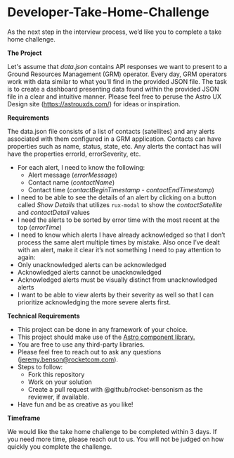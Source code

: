 # Developer-Take-Home-Challenge

As the next step in the interview process, we’d like you to complete a take home challenge.

**The Project**

Let's assume that _data.json_ contains API responses we want to present to a Ground Resources Management (GRM) operator. Every day, GRM operators work with data similar to what you'll find in the provided JSON file. The task is to create a dashboard presenting data found within the provided JSON file in a clear and intuitive manner.
Please feel free to peruse the Astro UX Design site (https://astrouxds.com/) for ideas or inspiration.

**Requirements**

The data.json file consists of a list of contacts (satellites) and any alerts associated with them configured in a GRM application. Contacts can have properties such as name, status, state, etc. Any alerts the contact has will have the properties errorId, errorSeverity, etc.

- For each alert, I need to know the following:
  - Alert message (_errorMessage_)
  - Contact name (_contactName_)
  - Contact time (_contactBeginTimestamp_ - _contactEndTimestamp_)
- I need to be able to see the details of an alert by clicking on a button called _Show Details_ that utilizes `rux-modal` to show the _contactSatellite_ and _contactDetail_ values
- I need the alerts to be sorted by error time with the most recent at the top (_errorTime_)
- I need to know which alerts I have already acknowledged so that I don’t process the same alert multiple times by mistake. Also once I’ve dealt with an alert, make it clear it’s not something I need to pay attention to again:
- Only unacknowledged alerts can be acknowledged
- Acknowledged alerts cannot be unacknowledged
- Acknowledged alerts must be visually distinct from unacknowledged alerts
- I want to be able to view alerts by their severity as well so that I can prioritize acknowledging the more severe alerts first.

**Technical Requirements**

- This project can be done in any framework of your choice.
- This project should make use of the [Astro component library.](https://astro-components.netlify.app/)
- You are free to use any third-party libraries.
- Please feel free to reach out to ask any questions (jeremy.benson@rocketcom.com).
- Steps to follow:
  - Fork this repository
  - Work on your solution
  - Create a pull request with @github/rocket-bensonism as the reviewer, if available.
- Have fun and be as creative as you like!

**Timeframe**

We would like the take home challenge to be completed within 3 days. If you need more time, please reach out to us. You will not be judged on how quickly you complete the challenge.
